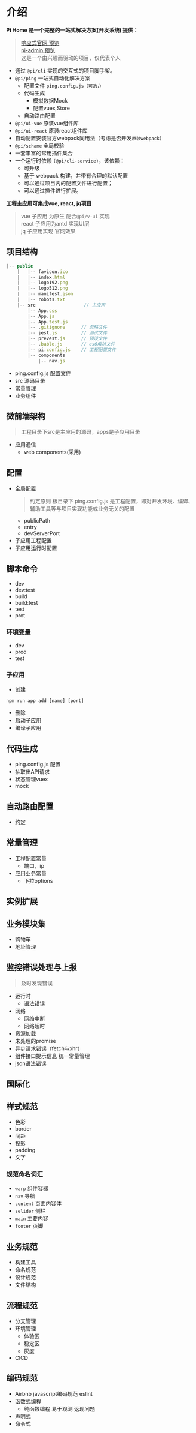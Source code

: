 # 介绍
**Pi Home 是一个完整的一站式解决方案(开发系统) 提供：**
> [响应式官网.预览](www.baofu.com)<br>
> [pi-admin.预览](www.baofu.com)<br>
> 这是一个由兴趣而驱动的项目，仅代表个人<br>
   - 通过 `@pi/cli` 实现的交互式的项目脚手架。
   - `@pi/ping` 一站式自动化解决方案
      - 配置文件 `ping.config.js（可选，）`
      - 代码生成
         - 模拟数据Mock
         - 配置vuex,Store
      - 自动路由配置
   - `@pi/ui-vue` 原装vue组件库
   - `@pi/ui-react` 原装react组件库
   - 自动配置安装官方webpack同用法（考虑是否开发`原装webpack`）
   - `@pi/schame` 全局校验
   - 一套丰富的常用插件集合
   - 一个运行时依赖 `(@pi/cli-service)`，该依赖：
      - 可升级
      - 基于 webpack 构建，并带有合理的默认配置
      - 可以通过项目内的配置文件进行配置；
      - 可以通过插件进行扩展。


**工程主应用可集成vue, react, jq项目**
> vue 子应用 为原生 配合`@pi/v-ui` 实现<br>
> react 子应用为antd 实现UI层 <br>
> jq 子应用实现 官网效果

## 项目结构
```js
|-- public
    |   |-- favicon.ico
    |   |-- index.html
    |   |-- logo192.png
    |   |-- logo512.png
    |   |-- manifest.json
    |   |-- robots.txt
    |-- src                  // 主应用
        |-- App.css
        |-- App.js
        |-- App.test.js
        |-- .gitignore      // 忽略文件
        |-- jest.js         // 测试文件
        |-- prevest.js      // 预设文件
        |-- .bable.js       // es6解析文件
        |-- pi.config.js    // 工程配置文件
        |-- components
            |-- nav.js
```
- ping.config.js 配置文件
- src 源码目录
- 常量管理
- 业务组件

## 微前端架构
> 工程目录下src是主应用的源码，apps是子应用目录
- 应用通信
   - web components(采用)

## 配置
- 全局配置
   > 约定原则
   > 根目录下 ping.config.js 是工程配置，即对开发环境、编译、辅助工具等与项目实现功能或业务无关的配置
   - publicPath
    - entry
    - devServerPort
- 子应用工程配置
- 子应用运行时配置
## 脚本命令
- dev
- dev:test
- build
- build:test
- test
- prot
### 环境变量
- dev
- prod
- test
### 子应用
- 创建
```js
npm run app add [name] [port]
```
- 删除
- 启动子应用
- 编译子应用
## 代码生成
- ping.config.js 配置
- 抽取出API请求
- 状态管理vuex
- mock
## 自动路由配置
- 约定
## 常量管理
- 工程配置常量
  - 端口，ip
- 应用业务常量
  - 下拉options
## 实例扩展

## 业务模块集
- 购物车
- 地址管理
## 监控错误处理与上报
> 及时发现错误
- 运行时
   - 语法错误
- 网络
   - 网络中断
   - 网络超时
- 资源加载
- 未处理的promise
- 异步请求错误（fetch与xhr）
- 组件接口提示信息 统一常量管理
- json语法错误

## 国际化

## 样式规范
- 色彩
- border
- 间距
- 投影
- padding
- 文字
### 规范命名词汇
- `warp` 组件容器
- `nav` 导航
- `content` 页面内容体
- `selider` 侧栏
- `main` 主要内容
- `footer` 页脚
## 业务规范
- 构建工具
- 命名规范
- 设计规范
- 文件结构
## 流程规范
- 分支管理
- 环境管理
   - 体验区
   - 稳定区
   - 灰度
- CICD
## 编码规范
- Airbnb javascript编码规范 eslint
- 函数式编程
   - 纯函数编程 易于观测 返现问题
- 声明式
- 命令式